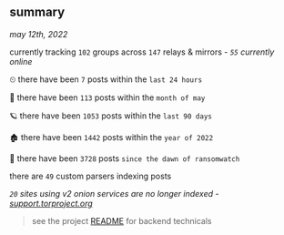 
## summary
_may 12th, 2022_

currently tracking `102` groups across `147` relays & mirrors - _`55` currently online_

⏲ there have been `7` posts within the `last 24 hours`

🦈 there have been `113` posts within the `month of may`

🪐 there have been `1053` posts within the `last 90 days`

🏚 there have been `1442` posts within the `year of 2022`

🦕 there have been `3728` posts `since the dawn of ransomwatch`

there are `49` custom parsers indexing posts

_`20` sites using v2 onion services are no longer indexed - [support.torproject.org](https://support.torproject.org/onionservices/v2-deprecation/)_

> see the project [README](https://github.com/thetanz/ransomwatch#ransomwatch--) for backend technicals
